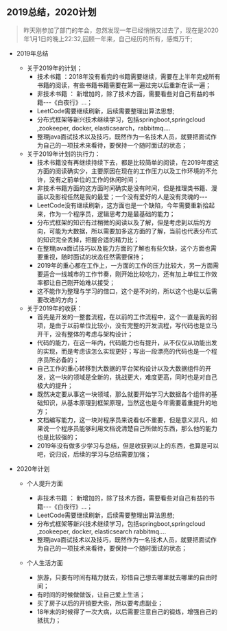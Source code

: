 ## 2019总结，2020计划

> 昨天刚参加了部门的年会，忽然发现一年已经悄悄又过去了，现在是2020年1月1日的晚上22:32,回顾一年来，自己经历的所有，感慨万千;

* 2019年总结

  - 关于2019年的计划；
    - 技术书籍 ：2018年没有看完的书籍需要继续，需要在上半年完成所有书籍的阅读，有些书籍书籍需要在第一遍过完以后重新在读一遍；
    - 非技术书籍  ： 新增加的，除了技术方面，需要看些对自己有益的书籍---《白夜行》...；
    - LeetCode需要继续刷新，后续需要整理出算法思想;
    - 分布式框架等新兴技术继续学习，包括springboot,springcloud ,zookeeper, docker, elasticsearch，rabbitmq....
    - 整理java面试技术以及技巧，既然作为一名技术人员，就要把面试作为自己的一项技术来看待，要保持一个随时面试的状态；
  - 关于2019年计划的执行力：
    - 技术书籍没有再继续持续下去，都是比较简单的阅读，在2019年度这方面的阅读确实少，主要原因在现在的工作压力以及工作环境的不允许，没有之前单位的工作的休闲时间；
    - 非技术书籍方面的这方面时间确实是没有时间，但是推理类书籍、漫画以及影视任然是我的最爱；一个没有爱好的人是没有灵魂的---
    - LeetCode没有继续刷新，这方面也是一个缺陷，今年需要重新拾起来，作为一个程序员，逻辑思考力是最基础的能力；
    - 分布式框架的知识有过稍微的阅读以及了解，但是考虑到以后的方向，可能为大数据，所以需要加多这方面的了解，当前也代表分布式的知识完全丢掉，把握合适的精力比；
    - 在整理java面试技巧以及能力方面的了解也有些欠缺，这个方面也需要重视，随时面试的状态任然需要保持；
    - 2019年的重心都在工作上，一方面的工作的压力比较大，另一方面需要适合一线城市的工作节奏，刚开始比较吃力，还有加上单位工作效率都让自己刚开始难以接受；
    - 这不能作为整理与学习的借口，这个是不对的，所以这个也是以后需要改进的方向；
  - 关于2019年的收获：
    - 首先是开发的一整套流程，在以前的工作流程中，这个一直是我的弱项，是由于以前单位比较小，没有完整的开发流程，写代码也是立马开干，没有整体的考虑与架构设计；
    - 代码的能力，在这一年内，代码能力也有提升，从不仅仅从功能出发的实现，而是考虑该怎么实现更好；写出一段漂亮的代码也是一个程序员所必备的；
    - 自己工作的重心转移到大数据的平台架构设计以及大数据组件的开发，这一块的领域是全新的，挑战更大，难度更高，同时也是对自己极大的提升；
    - 既然决定要从事这一块领域，那么就要开始学习大数据各个组件的基础知识，从基本原理到框架原理，当然这也是今年需要着重提升的地方；
    - 文档编写能力，这一块对程序员来说看似不重要，但是意义非凡，如果说一个程序员能够利用文档说清楚自己所做的东西，那么他的能力也是比较强的；
    - 2019年没有做多少学习与总结，但是收获到以上的东西，也算是可以吧，说归说，后续的学习与总结需要加强；

* 2020年计划

  - 个人提升方面
    - 非技术书籍  ： 新增加的，除了技术方面，需要看些对自己有益的书籍---《白夜行》...；
    - LeetCode需要继续刷新，后续需要整理出算法思想;
    - 分布式框架等新兴技术继续学习，包括springboot,springcloud ,zookeeper, docker, elasticsearch   rabbitmq....
    - 整理java面试技术以及技巧，既然作为一名技术人员，就要把面试作为自己的一项技术来看待，要保持一个随时面试的状态；

  - 个人生活方面

    * 旅游，只要有时间有精力就去，珍惜自己想去哪里就去哪里的自由时间；
    * 有时间的时候做做饭，让自己爱上生活；
    * 买了房子以后的开销要大些，所以要考虑副业；
    * 18年末的时候得了一次大病，以后需要注意自己的锻炼，增强自己的抵抗力；